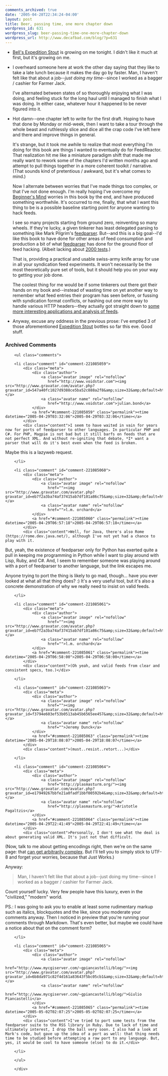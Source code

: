 ```yaml
---
comments_archived: true
date: '2005-04-28T22:34:24-04:00'
layout: post
title: Beer, passing time, one more chapter down
wordpress_id: 631
wordpress_slug: beer-passing-time-one-more-chapter-down
wordpress_url: http://www.decafbad.com/blog/?p=631
---
```

* [Bell's Expedition Stout][bes] is growing on me tonight.  I didn't like it much at first, but it's growing on me.

[bes]: http://www.bellsbeer.com/branddetail.asp?BrandID=36

* I overheard someone here at work the other day saying that they like to take a late lunch because it makes the day go by faster.  Man, I haven't felt like that about a job--*just doing my time*--since I worked as a bagger / cashier for Farmer Jack.  

  I've alternated between states of so thoroughly enjoying what I was doing, and feeling stuck for the long haul until I managed to finish what I was doing.  In either case, whatever hour it happened to be never figured into it.

* Hot damn--one chapter left to write for the first draft.  Hoping to have that done by Monday or mid-week, then I want to take a tour through the whole beast and ruthlessly slice and dice all the crap code I've left here and there and improve things in general.

  It's strange, but it took me awhile to realize that most everything I'm doing for this book are things I wanted to eventually do for FeedReactor.  That realization hit me like a miniature paradigm shift that made me really want to rework some of the chapters I'd written months ago and attempt to pull things together in a more coherent toolkit / narrative.  (That sounds kind of pretentious / awkward, but it's what comes to mind.)
  
  Now I alternate between worries that I've made things too complex, or that I've not done enough.  I'm really hoping I've overcome my [Beginner's Mind][bm] worries in this book by the end, and have produced something worthwhile.  It's occurred to me, finally, that what I want this thing to be is a possible baseline starting point for anyone wanting to hack feeds.  
    
  I see so many projects starting from ground zero, reinventing so many wheels.  If they're lucky, a given tinkerer has least delegated parsing to something like Mark Pilgrim's [feedparser][feedparser].  But--and this is a big goal--I'd like this book to have done for other areas of feed consumption and production a bit of what [feedparser][feedparser] has done for the ground floor of feed hacking.  (Albeit lacking about [2000 tests][tests].)
  
  [tests]: http://www.feedparser.org/tests/
  
  That is, providing a practical and usable swiss-army knife array for use in all your syndication feed experiments.  It won't necessarily be the most theoretically pure set of tools, but it should help you on your way to getting your job done.
  
  The coolest thing for me would be if some tinkerers out there got their hands on my book and--instead of wasting time on yet another way to remember what feed entries their program has seen before, or fussing with syndication format conflicts, or hashing out one more way to handle various HTTP headers--they actually got straight down to [some more interesting applications and analysis of feeds][glass].
  
  [glass]: http://www.glassdog.com/archives/2004/08/25/whats_wrong_with_feed_readers.html
  [bm]: http://www.decafbad.com/blog/2005/01/07/beginners_mind_versus_teachers_mind
  [feedparser]: http://www.feedparser.org/

* Anyway, excuse any oddness in the previous prose: I've emptied 3 of those aforementioned [Expedition Stout][bes] bottles so far this eve.  Good stuff.

<div id="comments" class="comments archived-comments">
            <h3>Archived Comments</h3>
            
        <ul class="comments">
            
        <li class="comment" id="comment-221085059">
            <div class="meta">
                <div class="author">
                    <a class="avatar image" rel="nofollow" 
                       href="http://www.voidstar.com"><img src="http://www.gravatar.com/avatar.php?gravatar_id=547a40fc1027d9388ce5ba52c888a2f8&amp;size=32&amp;default=http://mediacdn.disqus.com/1320279820/images/noavatar32.png"/></a>
                    <a class="avatar name" rel="nofollow" 
                       href="http://www.voidstar.com">julian.bond</a>
                </div>
                <a href="#comment-221085059" class="permalink"><time datetime="2005-04-29T03:32:06">2005-04-29T03:32:06</time></a>
            </div>
            <div class="content">I seem to have waited in vain for years now for ports of feedparser to other languages. In particular PHP and C#. For PHP, Magpie is not bad but it still barfs on feeds that are not perfect XML. And without re-igniting that debate, *I* want a parser that will do it's best even when the feed is broken.

Maybe this is a lazyweb request.</div>
            
        </li>
    
        <li class="comment" id="comment-221085060">
            <div class="meta">
                <div class="author">
                    <a class="avatar image" rel="nofollow" 
                       href=""><img src="http://www.gravatar.com/avatar.php?gravatar_id=eb7f2a3ba74af37415ab7df101a86c75&amp;size=32&amp;default=http://mediacdn.disqus.com/1320279820/images/noavatar32.png"/></a>
                    <a class="avatar name" rel="nofollow" 
                       href="">l.m. orchard</a>
                </div>
                <a href="#comment-221085060" class="permalink"><time datetime="2005-04-29T06:57:18">2005-04-29T06:57:18</time></a>
            </div>
            <div class="content">Well, for Java, there's also Rome (https://rome.dev.java.net/), although I've not yet had a chance to play with it.

But, yeah, the existence of feedparser only for Python has exerted quite a pull in keeping me programming in Python while I want to play around with Lisp, Ruby, and C#.  And, I seem to remember someone was playing around with a port of feedparser to another language, but the link escapes me.

Anyone trying to port the thing is likely to go mad, though... have you ever looked at what all that thing does?  :)  It's a very useful tool, but it's also a concrete demonstration of why we really need to insist on valid feeds.</div>
            
        </li>
    
        <li class="comment" id="comment-221085061">
            <div class="meta">
                <div class="author">
                    <a class="avatar image" rel="nofollow" 
                       href=""><img src="http://www.gravatar.com/avatar.php?gravatar_id=eb7f2a3ba74af37415ab7df101a86c75&amp;size=32&amp;default=http://mediacdn.disqus.com/1320279820/images/noavatar32.png"/></a>
                    <a class="avatar name" rel="nofollow" 
                       href="">l.m. orchard</a>
                </div>
                <a href="#comment-221085061" class="permalink"><time datetime="2005-04-29T06:58:00">2005-04-29T06:58:00</time></a>
            </div>
            <div class="content">(Oh yeah, and valid feeds from clear and consistent specs, too.)</div>
            
        </li>
    
        <li class="comment" id="comment-221085063">
            <div class="meta">
                <div class="author">
                    <a class="avatar image" rel="nofollow" 
                       href=""><img src="http://www.gravatar.com/avatar.php?gravatar_id=f3794e603ef53b0513ab45b6565ee457&amp;size=32&amp;default=http://mediacdn.disqus.com/1320279820/images/noavatar32.png"/></a>
                    <a class="avatar name" rel="nofollow" 
                       href="">Jeremy Dunck</a>
                </div>
                <a href="#comment-221085063" class="permalink"><time datetime="2005-04-29T18:08:07">2005-04-29T18:08:07</time></a>
            </div>
            <div class="content">(must..resist..retort...)</div>
            
        </li>
    
        <li class="comment" id="comment-221085064">
            <div class="meta">
                <div class="author">
                    <a class="avatar image" rel="nofollow" 
                       href="http://plasmasturm.org/"><img src="http://www.gravatar.com/avatar.php?gravatar_id=e17949267bbfe21a0fadf1bbf00592b4&amp;size=32&amp;default=http://mediacdn.disqus.com/1320279820/images/noavatar32.png"/></a>
                    <a class="avatar name" rel="nofollow" 
                       href="http://plasmasturm.org/">Aristotle Pagaltzis</a>
                </div>
                <a href="#comment-221085064" class="permalink"><time datetime="2005-04-29T22:41:49">2005-04-29T22:41:49</time></a>
            </div>
            <div class="content">Personally, I don't see what the deal is about generating valid XML. It's just not that difficult.

(Now, talk to me about getting encodings right, then we're on the same page: that [can get arbitrarily complex](http://plasmasturm.org/log/276/). But I'll tell you to simply stick to UTF-8 and forget your worries, because that Just Works.)

Anyway:

> Man, I haven't felt like that about a job--just doing my time--since I worked as a bagger / cashier for Farmer Jack.

Count yourself lucky. Very few people have this luxury, even in the "civilized," "modern" world.

PS.: I was going to ask you to enable at least some rudimentary markup such as italics, blockquotes and the like, since you moderate your comments anyway. Then I noticed in preview that you're running your comments through Markdown. That's even better, but maybe we could have a notice about that on the comment form?</div>
            
        </li>
    
        <li class="comment" id="comment-221085065">
            <div class="meta">
                <div class="author">
                    <a class="avatar image" rel="nofollow" 
                       href="http://www.mycgiserver.com/~gpiancastelli/blog/"><img src="http://www.gravatar.com/avatar.php?gravatar_id=6b8da971c82f4d161a83643f5bc05cb1&amp;size=32&amp;default=http://mediacdn.disqus.com/1320279820/images/noavatar32.png"/></a>
                    <a class="avatar name" rel="nofollow" 
                       href="http://www.mycgiserver.com/~gpiancastelli/blog/">Giulio Piancastelli</a>
                </div>
                <a href="#comment-221085065" class="permalink"><time datetime="2005-05-02T02:07:25">2005-05-02T02:07:25</time></a>
            </div>
            <div class="content">I've tried to port some tests from the feedparser suite to the RSS library in Ruby. Due to lack of time and ultimately interest, I drop the ball very soon. I also had a look at Mark's code, but gave up the idea of a port as well: that thing needs time to be studied before attempting a raw port to any language. But, yes, it would be cool to have someone (else) to do it.</div>
            
        </li>
    
        </ul>
    
        </div>
    